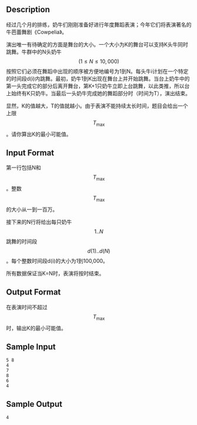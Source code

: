 ## Description

经过几个月的排练，奶牛们刚刚准备好进行年度舞蹈表演；今年它们将表演著名的牛芭蕾舞剧《Cowpelia》。

演出唯一有待确定的方面是舞台的大小。一个大小为K的舞台可以支持K头牛同时跳舞。牛群中的N头奶牛$$(1 \leq N \leq 10,000)$$按照它们必须在舞蹈中出现的顺序被方便地编号为1到N。每头牛i计划在一个特定的时间段d(i)内跳舞。最初，奶牛1到K出现在舞台上并开始跳舞。当台上奶牛中的第一头完成它的部分后离开舞台，第K+1只奶牛立即上台跳舞，以此类推，所以台上始终有K只奶牛。当最后一头奶牛完成她的舞蹈部分时（时间为T），演出结束。

显然，K的值越大，T的值就越小。由于表演不能持续太长时间，题目会给出一个上限$$T_\max$$。请你算出K的最小可能值。

## Input Format

第一行包括N和$$T_\max$$。整数$$T_\max$$的大小从一到一百万。

接下来的N行将给出每只奶牛$$1..N$$跳舞的时间段$$d(1)..d(N)$$。每个整数时间段d(i)的大小为1到100,000。

所有数据保证当K=N时，表演将按时结束。

## Output Format

在表演时间不超过$$T_\max$$时，输出K的最小可能值。

## Sample Input

```
5 8
4
7
8
6
4
```

## Sample Output

```
4
```

